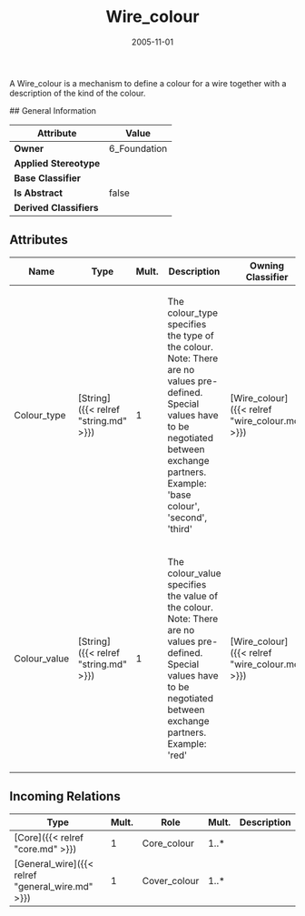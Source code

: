 ﻿---
title: Wire_colour
toc: false
type: specs
date: "2005-11-01"
draft: false
specification: KBL
version: 2.3.sr1
documentType: "Recommendation"
elementType: Class
classes:
  - Wire_colour
menu_name: kbl-2.3.sr1
---
<p>A Wire_colour is a mechanism to define a colour for a wire together with a description of the kind of the colour.</p>
## General Information

| Attribute               | Value |
|-------------------------|-------|
| **Owner**               | 6_Foundation |
| **Applied Stereotype**  |   |
| **Base Classifier**     |   |
| **Is Abstract**         | false |
| **Derived Classifiers** |   |

## Attributes
|  Name  |  Type  |  Mult.  |  Description  |  Owning Classifier  |
|--------|--------|---------|---------------|--------------|
|Colour_type | [String]({{< relref "string.md" >}}) | 1 | <p>The colour_type specifies the type of the colour. Note: There are no values pre-defined. Special values have to be negotiated between exchange partners.  Example:  'base colour', 'second', 'third'</p> | [Wire_colour]({{< relref "wire_colour.md" >}}) |
|Colour_value | [String]({{< relref "string.md" >}}) | 1 | <p>The colour_value specifies the value of the colour. Note: There are no values pre-defined. Special values have to be negotiated between exchange partners.  Example:  'red'</p> | [Wire_colour]({{< relref "wire_colour.md" >}}) |

##  Incoming Relations
|    Type  |   Mult.  |   Role    |   Mult.   |   Description  |
|----------|----------|-----------|-----------|----------------|
| [Core]({{< relref "core.md" >}}) | 1 | Core_colour | 1..* |  |
| [General_wire]({{< relref "general_wire.md" >}}) | 1 | Cover_colour | 1..* |  |
